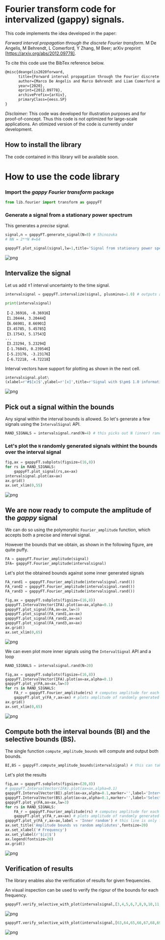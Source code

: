 # Fourier transform code for intervalized (gappy) signals.

This code implements the idea developed in the paper:

*Forward interval propagation through the discrete Fourier transform*. 
M De Angelis, M Behrendt, L Comerford, Y Zhang, M Beer; 
arXiv preprint [https://arxiv.org/abs/2012.09778].

[https://arxiv.org/abs/2012.09778]: https://arxiv.org/abs/2012.09778

To cite this code use the BibTex reference below. 

```latex
@misc{deangelis2020forward,
      title={Forward interval propagation through the Fourier discrete transform}, 
      author={Marco De Angelis and Marco Behrendt and Liam Comerford and Yuanjin Zhang and Michael Beer},
      year={2020},
      eprint={2012.09778},
      archivePrefix={arXiv},
      primaryClass={eess.SP}
}
```
*Disclaimer:* This code was developed for illustration purposes and for proof-of-concept. Thus this code is not optimized for large-scale applications. An otimized version of the code is currently under development.

## How to install the library
The code contained in this library will be available soon.

# How to use the code library

### Import the *gappy Fourier transform* package


```python
from lib.fourier import transform as gappyFT
```

### Generate a signal from a stationary power spectrum

This generates a *precise* signal.


```python
signal,n = gappyFT.generate_signal(N=8) # Shinozuka
# NN = 2**N #=64
```


```python
gappyFT.plot_signal(signal,lw=1,title='Signal from stationary power spectrum',color='rebeccapurple')
```


![png](fig/output_4_0.png)


## Intervalize the signal
Let us add $\pm$1 interval uncertainty to the time signal. 


```python
intervalsignal = gappyFT.intervalize(signal, plusminus=1.0) # outputs an interval vector
```


```python
print(intervalsignal)
```

    【-2.36916, -0.36916】
    【1.20444, 3.20444】
    【6.66901, 8.66901】
    【3.45785, 5.45785】
    【3.17543, 5.17543】
    ...
    【3.23294, 5.23294】
    【-1.76045, 0.239546】
    【-5.23176, -3.23176】
    【-6.72218, -4.72218】


Interval vectors have support for plotting as shown in the next cell.


```python
intervalsignal.plot\
(xlabel=r'#$[x]$',ylabel=r'[x]',title=r'Signal with $\pm$ 1.0 information gaps (intervals)')
```


![png](fig/output_9_0.png)


## Pick out a signal within the bounds

Any signal within the interval bounds is allowed. So let's generate a few signals using the `IntervalSignal` API.


```python
RAND_SIGNALS = intervalsignal.rand(N=4) # this picks out N (inner) random signals within the bounds
```

### Let's plot the `N` randomly generated signals withint the bounds over the interval signal


```python
fig,ax = gappyFT.subplots(figsize=(16,8))
for rs in RAND_SIGNALS:
    gappyFT.plot_signal(rs,ax=ax)
intervalsignal.plot(ax=ax)
ax.grid()
ax.set_xlim(0,55)
```

![png](fig/output_13_1.png)


## We are now ready to compute the amplitude of the *gappy* signal

We can do so using the polymorphic `Fourier_amplitude` function, which accepts both a precise and interval signal. 

However the bounds that we obtain, as shown in the following figure, are quite puffy.


```python
FA = gappyFT.Fourier_amplitude(signal)
IFA= gappyFT.Fourier_amplitude(intervalsignal)
```

Let's plot the obtained bounds against some inner generated signals


```python
FA_rand1 = gappyFT.Fourier_amplitude(intervalsignal.rand())
FA_rand2 = gappyFT.Fourier_amplitude(intervalsignal.rand())
FA_rand3 = gappyFT.Fourier_amplitude(intervalsignal.rand())
```


```python
fig,ax = gappyFT.subplots(figsize=(16,8))
gappyFT.IntervalVector(IFA).plot(ax=ax,alpha=0.1)
gappyFT.plot_signal(FA,ax=ax,lw=3)
gappyFT.plot_signal(FA_rand1,ax=ax)
gappyFT.plot_signal(FA_rand2,ax=ax)
gappyFT.plot_signal(FA_rand3,ax=ax)
ax.grid()
ax.set_xlim(0,65)
```


![png](fig/output_18_1.png)


We can even plot more inner signals using the `IntervalSignal` API and a loop


```python
RAND_SIGNALS = intervalsignal.rand(N=20) 
```


```python
fig,ax = gappyFT.subplots(figsize=(16,8))
gappyFT.IntervalVector(IFA).plot(ax=ax,alpha=0.1)
gappyFT.plot_y(FA,ax=ax,lw=3)
for rs in RAND_SIGNALS:
    FA_r = gappyFT.Fourier_amplitude(rs) # computes amplitude for each generated signal
    gappyFT.plot_y(FA_r,ax=ax) # plots amplitude of randomly generated signal
ax.grid()
ax.set_xlim(0,65)
```


![png](fig/output_21_1.png)



## Compute both the interval bounds (BI) and the selective bounds (BS).

The single function `compute_amplitude_bounds` will compute and output both bounds.


```python
BI,BS = gappyFT.compute_amplitude_bounds(intervalsignal) # this can take a bit
```

Let's plot the results


```python
fig,ax = gappyFT.subplots(figsize=(20,8))
# gappyFT.IntervalVector(IFA).plot(ax=ax,alpha=0.1)
gappyFT.IntervalVector(BI).plot(ax=ax,alpha=0.1,marker='',label='Interval')
gappyFT.IntervalVector(BS).plot(ax=ax,alpha=0.1,marker='',label='Selective')
gappyFT.plot_y(FA,ax=ax,lw=3)
for rs in RAND_SIGNALS:
    FA_r = gappyFT.Fourier_amplitude(rs) # computes amplitude for each generated signal
    gappyFT.plot_y(FA_r,ax=ax) # plots amplitude of randomly generated signal
gappyFT.plot_y(FA_r,ax=ax,label = 'Inner random') # this line is only for legend purposes
ax.set_title('Amplitude bounds vs random amplidutes',fontsize=20)
ax.set_xlabel('# Frequency')
ax.set_ylabel(r'$|z|$')
ax.legend(fontsize=20)
ax.grid()
```


![png](fig/output_26_0.png)


## Verification of results

The library enables also the verification of results for given frequencies.

An visual inspection can be used to verify the rigour of the bounds for each frequency.


```python
gappyFT.verify_selective_with_plot(intervalsignal,[3,4,5,6,7,8,9,10,11,12,13,14],aspect='equal',figsize=(30,20))
```


![png](fig/output_30_0.png)



```python
gappyFT.verify_selective_with_plot(intervalsignal,[63,64,65,66,67,68,69,70,71,72,73,74],aspect='equal',figsize=(30,20))
```


![png](fig/output_31_0.png)



```python

```

